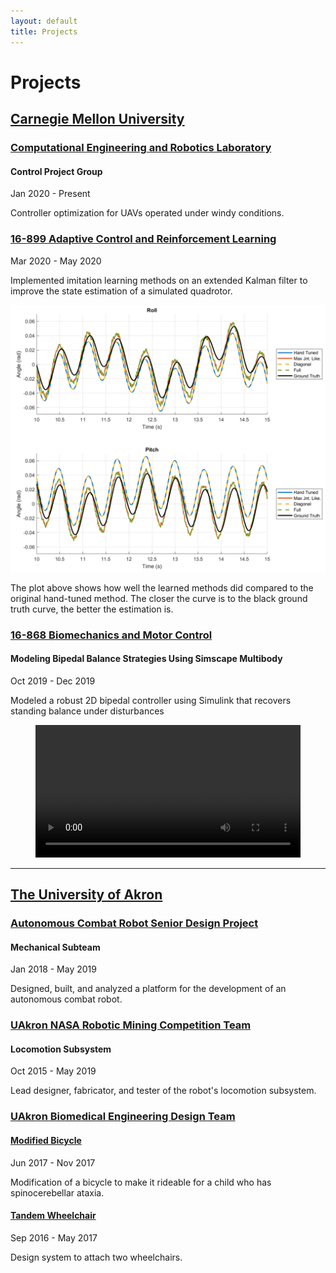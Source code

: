 ```yaml
---
layout: default
title: Projects
---
```


# Projects

## [Carnegie Mellon University](#carnegie-mellon-university)

### [Computational Engineering and Robotics Laboratory](#computational-engineering-and-robotics-laboratory)

#### Control Project Group
Jan 2020 - Present

Controller optimization for UAVs operated under windy conditions.

### [16-899 Adaptive Control and Reinforcement Learning](#16-899-adaptive-control-and-reinforcement-learning)
Mar 2020 - May 2020

Implemented imitation learning methods on an extended Kalman filter to improve the state estimation of a simulated quadrotor.

![Pitch Plot](/assets/img/projects/offset.png)

The plot above shows how well the learned methods did compared to the original hand-tuned method. The closer the curve is to the black 
ground truth curve, the better the estimation is.

### [16-868 Biomechanics and Motor Control](#16-868-biomechanics-and-motor-control)

#### Modeling Bipedal Balance Strategies Using Simscape Multibody
Oct 2019 - Dec 2019

Modeled a robust 2D bipedal controller using Simulink that recovers standing balance under disturbances

<!-- Embedded Video -->
<figure class="video_container" style="text-align: center;">
    <video controls="false" allowfullscreen="false" loop="true" autoplay="true" width="100%" height="auto">
        <source src="/assets/img/projects/stepping.webm">
        Your browser does not support HTML5 videos.
    </video>
</figure>

---

## [The University of Akron](#the-university-of-akron)

### [Autonomous Combat Robot Senior Design Project](#autonomous-combat-robot-senior-design-project)

#### Mechanical Subteam
Jan 2018 - May 2019

Designed, built, and analyzed a platform for the development of an autonomous combat robot.

### [UAkron NASA Robotic Mining Competition Team](#uakron-nasa-robotic-mining-competition-team)

#### Locomotion Subsystem

Oct 2015 - May 2019

Lead designer, fabricator, and tester of the robot's locomotion subsystem. 

### [UAkron Biomedical Engineering Design Team](#uakron-biomedical-engineering-design-team)

#### [Modified Bicycle](http://fox8.com/2017/12/06/norton-six-year-old-gets-to-ride-a-bike-thanks-to-biomed-students-engineers/)

Jun 2017 - Nov 2017

Modification of a bicycle to make it rideable for a child who has spinocerebellar ataxia.

#### [Tandem Wheelchair](http://fox8.com/2017/08/11/university-of-akron-students-design-unique-wheelchair-to-help-two-children/)

Sep 2016 - May 2017

Design system to attach two wheelchairs.